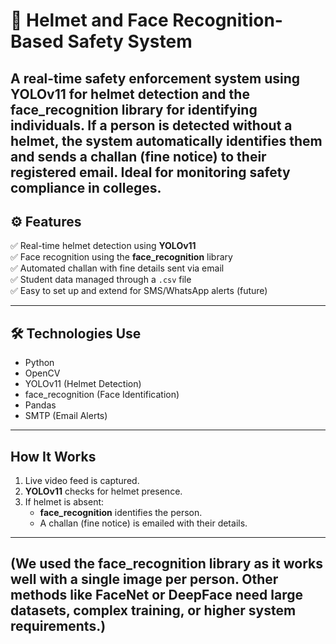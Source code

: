 
# 🚨 Helmet and Face Recognition-Based Safety System

A real-time safety enforcement system using **YOLOv11** for helmet detection and the **face_recognition** library for identifying individuals. If a person is detected without a helmet, the system automatically identifies them and sends a **challan (fine notice)** to their registered email. Ideal for monitoring safety compliance in colleges.
---

## ⚙️ Features

✅ Real-time helmet detection using **YOLOv11**  
✅ Face recognition using the **face_recognition** library  
✅ Automated challan with fine details sent via email  
✅ Student data managed through a `.csv` file  
✅ Easy to set up and extend for SMS/WhatsApp alerts (future)  

---

## 🛠️ Technologies Use

- Python  
- OpenCV  
- YOLOv11 (Helmet Detection)  
- face_recognition (Face Identification)  
- Pandas  
- SMTP (Email Alerts)  

---

##  How It Works

1. Live video feed is captured.  
2. **YOLOv11** checks for helmet presence.  
3. If helmet is absent:  
   - **face_recognition** identifies the person.  
   - A challan (fine notice) is emailed with their details.  

---

## (We used the face_recognition library as it works well with a single image per person. Other methods like FaceNet or DeepFace need large datasets, complex training, or higher system requirements.)
